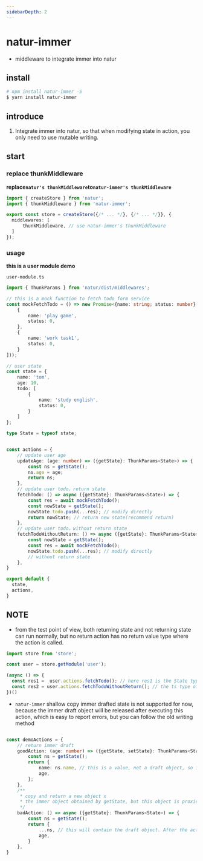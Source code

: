 ```yaml
---
sidebarDepth: 2
---
```


# natur-immer
- middleware to integrate immer into natur


## install

```bash
# npm install natur-immer -S
$ yarn install natur-immer
```

## introduce

1. Integrate immer into natur, so that when modifying state in action, you only need to use mutable writing.

## start


### replace thunkMiddleware

**replace`natur's thunkMiddleware`to`natur-immer's thunkMiddleware`**

```ts {2,6}
import { createStore } from 'natur';
import { thunkMiddleware } from 'natur-immer';

export const store = createStore({/* ... */}, {/* ... */}}, {
  middlewares: [
      thunkMiddleware, // use natur-immer's thunkMiddleware
  ]
});
```

### usage

**this is a user module demo**

`user-module.ts`
```ts
import { ThunkParams } from 'natur/dist/middlewares';

// this is a mock function to fetch todo form service
const mockFetchTodo = () => new Promise<{name: string; status: number}[]>(res => res([
    {
        name: 'play game',
        status: 0,
    },
    {
        name: 'work task1',
        status: 0,
    }
]));

// user state
const state = {
    name: 'tom',
    age: 10,
    todo: [
        {
            name: 'study english',
            status: 0,
        }
    ]
};

type State = typeof state;


const actions = {
    // update user age
    updateAge: (age: number) => ({getState}: ThunkParams<State>) => {
        const ns = getState();
        ns.age = age;
        return ns;
    },
    // update user todo，return state
    fetchTodo: () => async ({getState}: ThunkParams<State>) => {
        const res = await mockFetchTodo();
        const nowState = getState();
        nowState.todo.push(...res); // modify directly
        return nowState; // return new state(recommend return)
    },
    // update user todo，without return state
    fetchTodoWithoutReturn: () => async ({getState}: ThunkParams<State>) => {
        const nowState = getState();
        const res = await mockFetchTodo();
        nowState.todo.push(...res); // modify directly
        // without return state
    },
}

export default {
  state,
  actions,
}
```

## NOTE

- from the test point of view, both returning state and not returning state can run normally, but no return action has no return value type where the action is called.
```ts
import store from 'store';

const user = store.getModule('user');

(async () => {
  const res1 =  user.actions.fetchTodo(); // here res1 is the State type of the user module
  const res2 = user.actions.fetchTodoWithoutReturn(); // the ts type of res2 here is the undefined type
})()

```


- `natur-immer` shallow copy immer drafted state is not supported for now, because the immer draft object will be released after executing this action, which is easy to report errors, but you can follow the old writing method
```ts

const demoActions = {
    // return immer draft
    goodAction: (age: number) => ({getState, setState}: ThunkParams<State>) => {
        const ns = getState();
        return {
            name: ns.name, // this is a value, not a draft object, so it works fine
            age,
        };
    },
    /**
     * copy and return a new object x
     * the immer object obtained by getState, but this object is proxied, so manual immutable writing is not recommended. In extreme cases, memory overflow may occur.
     */
    badAction: () => async ({getState}: ThunkParams<State>) => {
        const ns = getState();
        return {
            ...ns, // this will contain the draft object. After the action runs, the draft will be released, causing an error to occur.
            age,
        }
    },
}
```